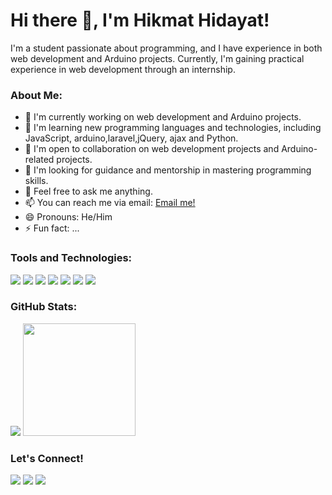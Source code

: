 # Hi there 👋, I'm Hikmat Hidayat!
I'm a student passionate about programming, and I have experience in both web development and Arduino projects. Currently, I'm gaining practical experience in web development through an internship.

### About Me:
- 🔭 I'm currently working on web development and Arduino projects.
- 🌱 I'm learning new programming languages and technologies, including JavaScript, arduino,laravel,jQuery, ajax and Python.
- 👯 I'm open to collaboration on web development projects and Arduino-related projects.
- 🤔 I'm looking for guidance and mentorship in mastering programming skills.
- 💬 Feel free to ask me anything.
- 📫 You can reach me via email: [Email me!](mailto:hidayathikmat8@gmail.com)
- 😄 Pronouns: He/Him
- ⚡ Fun fact: ...

### Tools and Technologies:
<p>
  <img src="https://img.shields.io/badge/Framework-Laravel-red?logo=laravel" />
  <img src="https://img.shields.io/badge/Platform-Arduino-orange?logo=arduino" />
  <img src="https://img.shields.io/badge/Code-JavaScript-yellow?logo=javascript" />
  <img src="https://img.shields.io/badge/Library-jQuery-blue?logo=jquery" />
  <img src="https://img.shields.io/badge/Library-Ajax-blue?logo=ajax" />
  <img src="https://img.shields.io/badge/IDE-Visual%20Studio%20Code-blue?logo=visual%20studio%20code&logoColor=blue" />
  <img src="https://img.shields.io/badge/OS-Windows-blue?logo=windows" />
</p>

### GitHub Stats:
<p>
    <img src="https://github-readme-stats.vercel.app/api?username=hikproject&hide=contribs,prs&show_icons=true&hide_border=true&title_color=000" />
    <img src="https://github-readme-stats.vercel.app/api/top-langs/?username=hikproject&layout=compact" height=180 />
</p>

### Let's Connect!
<p>
    <a href="https://www.instagram.com/hikmathidayat8" target="blank"><img src="https://img.shields.io/badge/Instagram-@hidayathikmat8-red?style=flat&logo=instagram" /></a>
<a href="mailto:hidayathikmat8@gmail.com" target="blank"><img src="https://img.shields.io/badge/hidayathikmat8@gmail.com-30302f?style=flat&logo=email" /></a>
<a href="https://www.linkedin.com/in/hikmathidayat" target="_blank">
  <img src="https://img.shields.io/badge/LinkedIn-Hikmat_Hidayat-0077B5?style=flat&logo=linkedin" />
</a>

</p>
